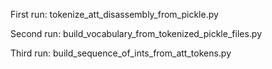 First run:
tokenize_att_disassembly_from_pickle.py

Second run:
build_vocabulary_from_tokenized_pickle_files.py

Third run:
build_sequence_of_ints_from_att_tokens.py